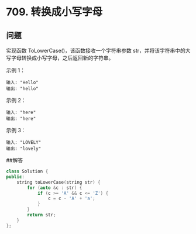 # 709. 转换成小写字母

## 问题
实现函数 ToLowerCase()，该函数接收一个字符串参数 str，并将该字符串中的大写字母转换成小写字母，之后返回新的字符串。

示例 1：
```
输入: "Hello"
输出: "hello"
```
示例 2：
```
输入: "here"
输出: "here"
```
示例 3：
```
输入: "LOVELY"
输出: "lovely"
```

##解答
```C++
class Solution {
public:
    string toLowerCase(string str) {
        for (auto &c : str) {
            if (c >= 'A' && c <= 'Z') {
                c = c - 'A' + 'a';
            }
        }
        return str;
    }
};
```